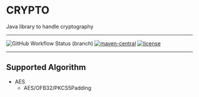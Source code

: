 # CRYPTO
Java library to handle cryptography

---

![GitHub Workflow Status (branch)](https://img.shields.io/github/workflow/status/NicHub-Semprini/crypto/CI/main)
[![maven-central](https://img.shields.io/badge/maven--central-1.0.1-orange.svg)](https://mvnrepository.com/artifact/io.github.NicHub-Semprini/crypto)
[![license](https://img.shields.io/badge/license-Apache%202.0-blue.svg)](https://www.apache.org/licenses/LICENSE-2.0)

---

## Supported Algorithm
* AES
    * AES/OFB32/PKCS5Padding